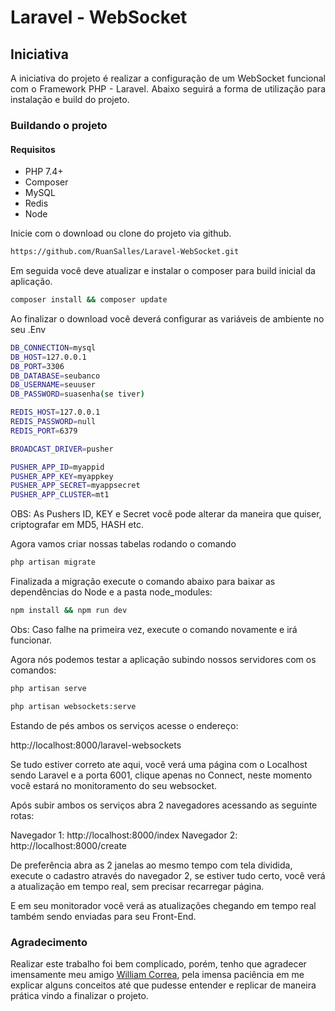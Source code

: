 # Laravel - WebSocket

## Iniciativa

<p align="justify"> A iniciativa do projeto é realizar a configuração de um WebSocket funcional com o Framework PHP - Laravel. Abaixo seguirá a forma de utilização para instalação e build do projeto. </p>


### Buildando o projeto

#### Requisitos
+ PHP 7.4+
+ Composer
+ MySQL
+ Redis
+ Node

Inicie com o download ou clone do projeto via github.

```bash
https://github.com/RuanSalles/Laravel-WebSocket.git
```
Em seguida você deve atualizar e instalar o composer para build inicial da aplicação.

```bash
composer install && composer update
```

Ao finalizar o download você deverá configurar as variáveis de ambiente no seu .Env

```bash
DB_CONNECTION=mysql
DB_HOST=127.0.0.1
DB_PORT=3306
DB_DATABASE=seubanco
DB_USERNAME=seuuser
DB_PASSWORD=suasenha(se tiver)

REDIS_HOST=127.0.0.1
REDIS_PASSWORD=null
REDIS_PORT=6379

BROADCAST_DRIVER=pusher

PUSHER_APP_ID=myappid
PUSHER_APP_KEY=myappkey
PUSHER_APP_SECRET=myappsecret
PUSHER_APP_CLUSTER=mt1
```

OBS: As Pushers ID, KEY e Secret você pode alterar da maneira que quiser, criptografar em MD5, HASH etc.


Agora vamos criar nossas tabelas rodando o comando 

```bash
php artisan migrate
```

Finalizada a migração execute o comando abaixo para baixar as dependências do Node e a pasta node_modules:

```bash
npm install && npm run dev
```

Obs: Caso falhe na primeira vez, execute o comando novamente e irá funcionar.

Agora nós podemos testar a aplicação subindo nossos servidores com os comandos: 

```bash
php artisan serve

php artisan websockets:serve
```
Estando de pés ambos os serviços acesse o endereço:

http://localhost:8000/laravel-websockets

Se tudo estiver correto ate aqui, você verá uma página com o Localhost sendo Laravel e a porta 6001, clique apenas no Connect, neste momento você estará no monitoramento do seu websocket.

Após subir ambos os serviços abra 2 navegadores acessando as seguinte rotas:

Navegador 1: http://localhost:8000/index
Navegador 2: http://localhost:8000/create

De preferência abra as 2 janelas ao mesmo tempo com tela dividida, execute o cadastro através do navegador 2, se estiver tudo certo, você verá a atualização em tempo real, sem precisar recarregar página.

E em seu monitorador você verá as atualizações chegando em tempo real também sendo enviadas para seu Front-End.


### Agradecimento

Realizar este trabalho foi bem complicado, porém, tenho que agradecer imensamente meu amigo [William Correa](https://github.com/wilcorrea), pela imensa paciência em me explicar alguns conceitos até que pudesse entender e replicar de maneira prática vindo a finalizar o projeto.
